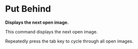 # Put Behind

**Displays the next open image.**

This command displays the next open image.

Repeatedly press the tab key to cycle through all open images.
